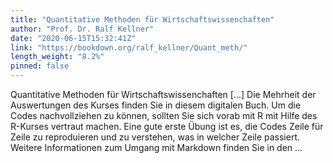 ```yaml
---
title: "Quantitative Methoden für Wirtschaftswissenchaften"
author: "Prof. Dr. Ralf Kellner"
date: "2020-06-15T15:32:41Z"
link: "https://bookdown.org/ralf_kellner/Quant_meth/"
length_weight: "8.2%"
pinned: false
---
```


Quantitative Methoden für Wirtschaftswissenchaften [...] Die Mehrheit der Auswertungen des Kurses finden Sie in diesem digitalen Buch. Um die Codes nachvollziehen zu können, sollten Sie sich vorab mit R mit Hilfe des R-Kurses vertraut machen. Eine gute erste Übung ist es, die Codes Zeile für Zeile zu reproduieren und zu verstehen, was in welcher Zeile passiert. Weitere Informationen zum Umgang mit Markdown finden Sie in den ...
